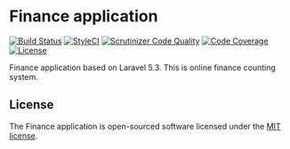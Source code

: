 # Finance application

[![Build Status](https://travis-ci.org/VovikeMS/finance.svg?branch=master)](https://travis-ci.org/VovikeMS/finance)
[![StyleCI](https://styleci.io/repos/67274628/shield)](https://styleci.io/repos/67274628)
[![Scrutinizer Code Quality](https://scrutinizer-ci.com/g/VovikeMS/finance/badges/quality-score.png?b=master)](https://scrutinizer-ci.com/g/VovikeMS/finance/?branch=master)
[![Code Coverage](https://scrutinizer-ci.com/g/VovikeMS/finance/badges/coverage.png?b=master)](https://scrutinizer-ci.com/g/VovikeMS/finance/?branch=master)
[![License](https://poser.pugx.org/laravel/framework/license.svg)](https://packagist.org/packages/laravel/framework)

Finance application based on Laravel 5.3. This is online finance counting system.

## License

The Finance application is open-sourced software licensed under the [MIT license](http://opensource.org/licenses/MIT).
